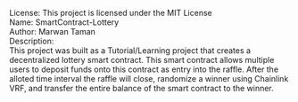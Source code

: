 License: This project is licensed under the MIT License <br/>
Name: SmartContract-Lottery<br/>
Author: Marwan Taman<br/>
Description:<br/>
This project was built as a Tutorial/Learning project that creates a decentralized lottery smart contract. This smart contract allows multiple users to deposit funds onto this contract as entry into the raffle. After the alloted time interval the raffle will close, randomize a winner using Chainlink VRF, and transfer the entire balance of the smart contract to the winner.
